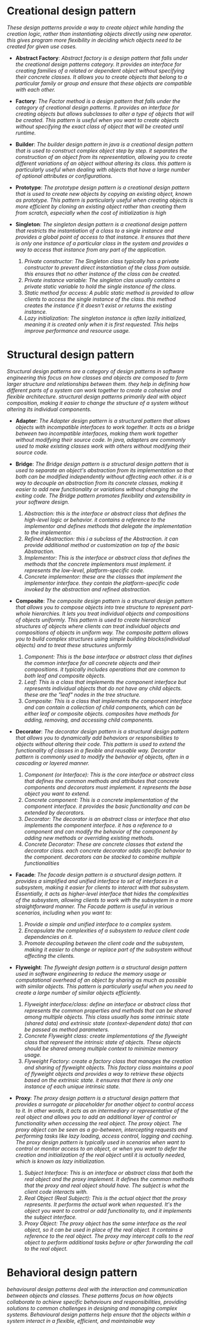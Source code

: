 # **Creational design pattern**
_These design patterns provide a way to create object while handing the creation logic, rather than instantiating objects directly using new operator. this gives program more flexibility in deciding which objects need to be created for given use cases._

* **Abstract Factory**: 
_Abstract factory is a design pattern that falls under the creational design patterns category.
It provides an interface
  for creating families of a related or dependent object without specifying their concrete classes.
It allows you to create objects that belong to a particular family or group
  and ensure that these objects are compatible with each other._

* **Factory**:
_The Factor method is a design pattern that falls under the category of creational design patterns.
It provides an interface for creating objects but allows subclasses to alter a type of objects that will be created.
This pattern is useful when you want to create objects without specifying the exact class of object that will be created until runtime._

* **Builder**:
_The builder design pattern in java is a creational design pattern
  that is used to construct complex object step by step.
it separates the construction of an object from its representation,
  allowing you to create different variations of an object without altering its class.
this pattern is particularly useful
  when dealing with objects that have a large number of optional attributes or configurations._

* **Prototype**:
_The prototype design pattern is a creational design pattern that is used to create new objects by copying an existing object, known as prototype.
This pattern is particularly useful when creating objects is more efficient by cloning an existing object rather than creating them from scratch, especially when the cost of initialization is high_

* **Singleton**:
_The singleton design pattern is a creational design pattern that restricts the instantiation of a class to a single instance and provides a global point of access to that instance.
It ensures that there is only one instance of a particular class in the system and provides a way to access that instance from any part of the application._
  1. _Private constructor: The Singleton class typically has a private constructor to prevent direct instantiation of the class from outside. this ensures that no other instance of the class can be created._
  2. _Private instance variable: The singleton clas usually contains a private static variable to hold the single instance of the class._
  3. _Static method for access: A public static method is provided to allow clients to access the single instance of the class. this method creates the instance if it doesn't exist or returns the existing instance._
  4. _Lazy initialization: The singleton instance is often lazily initialized, meaning it is created only when it is first requested. This helps improve performance and resource usage._

  
# **Structural design pattern**
_Structural design patterns are a category of design patterns in software engineering this focus on how classes and objects are composed to form larger structure and relationships between them. they help in defining how different parts of a system can work together to create a cohesive and flexible architecture. structural design patterns primarily deal with object composition, making it easier to change the structure of a system without altering its individual components._
* **Adapter**:
_The Adapter design pattern is a structural pattern that allows objects with incompatible interfaces to work together.
It acts as a bridge between two incompatible interfaces, making them work together without modifying their source code.
In java, adapters are commonly used to make existing classes work with others without modifying their source code._

* **Bridge**:
_The Bridge design pattern is a structural design pattern that is used to separate an object's abstraction from its implementation so that both can be modified independently without affecting each other.
it is a way to decouple an abstraction from its concrete classes, making it easier to add new functionality or variations without changing the exiting code.
The Bridge pattern promotes flexibility and extensibility in your software design._
  1. _Abstraction: this is the interface or abstract class that defines the high-level logic or behavior. it contains a reference to the implementor and defines methods that delegate the implementation to the implementor._
  2. _Refined Abstraction: this i a subclass of the Abstraction. it can provide additional method or customization on top of the basic Abstraction._
  3. _Implementor: This is the interface or abstract class that defines the methods that the concrete implementors must implement. it represents the low-level, platform-specific code._
  4. _Concrete implementor: these are the classes that implement the implementor interface. they contain the platform-specific code invoked by the abstraction and refined abstraction._

* **Composite**:
_The composite design pattern is a structural design pattern that allows you to compose objects into tree structure to represent part-whole hierarchies.
It lets you treat individual objects and compositions of objects uniformly.
This pattern is used to create hierarchical structures of objects where clients can treat individual objects and compositions of objects in uniform way.
The composite pattern allows you to build complex structures using simple building blocks(individual objects) and to treat these structures uniformly_
  1. _Component: This is the base interface or abstract class that defines the common interface for all concrete objects and their compositions. it typically includes operations that are common to both leaf and composite objects._
  2. _Leaf: This is a class that implements the component interface but represents individual objects that do not have any child objects. these are the "leaf" nodes in the tree structure._
  3. _Composite: This is a class that implements the component interface and can contain a collection of child components, which can be either leaf or composite objects. composites have methods for adding, removing, and accessing child components._

* **Decorator**:
_The decorator design pattern is a structural design pattern that allows you to dynamically add behaviors or responsibilities to objects without altering their code.
This pattern is used to extend the functionality of classes in a flexible and reusable way.
Decorator pattern is commonly used to modify the behavior of objects, often in a cascading or layered manner._
  1. _Component (or Interface): This is the core interface or abstract class that defines the common methods and attributes that concrete components and decorators must implement. it represents the base object you want to extend._
  2. _Concrete component: This is a concrete implementation of the component interface. it provides the basic functionality and can be extended by decorators._
  3. _Decorator: The decorator is an abstract class or interface that also implements the component interface. it has a reference to a component and can modify the behavior of the component by adding new methods or overriding existing methods._
  4. _Concrete Decorator: These are concrete classes that extend the decorator class. each concrete decorator adds specific behavior to the component. decorators can be stacked to combine multiple functionalities_

* **Facade**:
_The facade design pattern is a structural design pattern.
It provides a simplified and unified interface to set of interfaces in a subsystem, making it easier for clients to interact with that subsystem.
Essentially, it acts as higher-level interface that hides the complexities of the subsystem, allowing clients to work with the subsystem in a more straightforward manner.
The Facade pattern is useful in various scenarios, including when you want to:_
  1. _Provide a simple and unified interface to a complex system._ 
  2. _Encapsulate the complexities of a subsystem to reduce client code dependencies on it._
  3. _Promote decoupling between the client code and the subsystem, making it easier to change or replace part of the subsystem without affecting the clients._

* **Flyweight**:
_The flyweight design pattern is a structural design pattern used in software engineering to reduce the memory usage or computational overhead of an object by sharing as much as possible with similar objects.
This pattern is particularly useful when you need to create a large number of similar objects efficiently._
  1. _Flyweight interface/class: define an interface or abstract class that represents the common properties and methods that can be shared among multiple objects. This class usually has some intrinsic state (shared data) and extrinsic state (context-dependent data) that can be passed as method parameters._
  2. _Concrete Flyweight class: create implementations of the flyweight class that represent the intrinsic state of objects. These objects should be shared among multiple context to minimize memory usage._
  3. _Flyweight Factory: create a factory class that manages the creation and sharing of flyweight objects. This factory class maintains a pool of flyweight objects and provides a way to retrieve these objects based on the extrinsic state. it ensures that there is only one instance of each unique intrinsic state._

* **Proxy**:
_The proxy design pattern is a structural design pattern that provides a surrogate or placeholder for another object to control access to it.
In other words, it acts as an intermediary or representative of the real object and allows you to add an additional layer of control or functionality when accessing the real object.
The proxy object. The proxy object can be seen as a go-between, intercepting requests and performing tasks like lazy loading, access control, logging and caching.
The proxy design pattern is typically used in scenarios when want to control or monitor access to an object, or when you want to defer the creation and initialization of the real object until it is actually needed, which is known as lazy initialization._

  1. _Subject Interface: This is an interface or abstract class that both the real object and the proxy implement. It defines the common methods that the proxy and real object should have. The subject is what the client code interacts with._
  2. _Real Object (Real Subject): This is the actual object that the proxy represents. It performs the actual work when requested. It's the object you want to control or add functionality to, and it implements the subject interface._
  3. _Proxy Object: The proxy object has the same interface as the real object, so it can be used in place of the real object. It contains a reference to the real object. The proxy may intercept calls to the real object to perform additional tasks before or after forwarding the call to the real object._


# **Behavioral design pattern**
_behavioural design patterns deal with the interaction and communication between objects and classes. These patterns focus on how objects collaborate to achieve specific behaviours and responsibilities, providing solutions to common challenges in designing and managing complex systems. Behavioural design patterns help ensure that the objects within a system interact in a flexible, efficient, and maintainable way_
